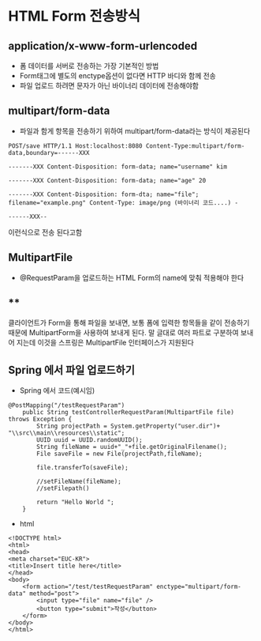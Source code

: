 # HTML Form 전송방식

## application/x-www-form-urlencoded
- 폼 데이터를 서버로 전송하는 가장 기본적인 방법
- Form태그에 별도의 enctype옵션이 없다면 HTTP 바디와 함께 전송
- 파일 업로드 하려면 문자가 아닌 바이너리 데이터에 전송해야함

## multipart/form-data
- 파일과 함게 항목을 전송하기 위하여 multipart/form-data라는 방식이 제공된다

```
POST/save HTTP/1.1 Host:localhost:8080 Content-Type:multipart/form-data,boundary=------XXX 

-------XXX Content-Disposition: form-data; name="username" kim 

-------XXX Content-Disposition: form-data; name="age" 20 

-------XXX Content-Disposition: form-dta; name="file"; filename="example.png" Content-Type: image/png (바이너리 코드....) -

------XXX--

```

이런식으로 전송 된다고함

## MultipartFile
- @RequestParam을 업로드하는 HTML Form의 name에 맞춰 적용해야 한다

## **
클라이언트가 Form을 통해 파일을 보내면, 보통 폼에 입력한 항목들을 같이 전송하기 때문에 MultipartForm을 사용하여 보내게 된다. 말 글대로 여러 파트로 구분하여 보내어 지는데 이것을 스프링은 MultipartFile 인터페이스가 지원된다

## Spring 에서 파일 업로드하기 

- Spring 에서 코드(예시임)
```
@PostMapping("/testRequestParam")
	public String testControllerRequestParam(MultipartFile file) throws Exception {
		String projectPath = System.getProperty("user.dir")+ "\\src\\main\\resources\\static";
		UUID uuid = UUID.randomUUID();
		String fileName = uuid+"_"+file.getOriginalFilename();
		File saveFile = new File(projectPath,fileName);
		
		file.transferTo(saveFile);
		
		//setFileName(fileName);
		//setFilepath()
		
		return "Hello World ";
	}
```

- html

```
<!DOCTYPE html>
<html>
<head>
<meta charset="EUC-KR">
<title>Insert title here</title>
</head>
<body>
	<form action="/test/testRequestParam" enctype="multipart/form-data" method="post">
		<input type="file" name="file" />
		<button type="submit">작성</button>
	</form>
</body>
</html>
```
